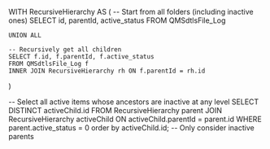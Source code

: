 WITH RecursiveHierarchy AS (
    -- Start from all folders (including inactive ones)
    SELECT id, parentId, active_status
    FROM QMSdtlsFile_Log

    UNION ALL

    -- Recursively get all children
    SELECT f.id, f.parentId, f.active_status
    FROM QMSdtlsFile_Log f
    INNER JOIN RecursiveHierarchy rh ON f.parentId = rh.id
)

-- Select all active items whose ancestors are inactive at any level
SELECT DISTINCT activeChild.id
FROM RecursiveHierarchy parent
JOIN RecursiveHierarchy activeChild ON activeChild.parentId = parent.id
WHERE parent.active_status = 0 order by activeChild.id;  -- Only consider inactive parents
